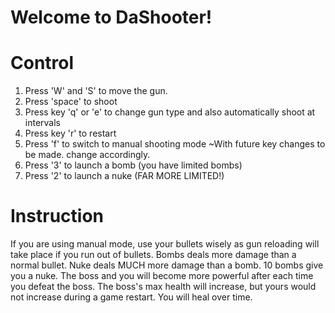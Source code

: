 # Welcome to DaShooter!


# Control
1. Press 'W' and 'S' to move the gun.
2. Press 'space' to shoot
3. Press key 'q' or 'e' to change gun type and also automatically shoot at intervals
4. Press key 'r' to restart
5. Press 'f' to switch to manual shooting mode ~With future key changes to be made. change accordingly.
6. Press '3' to launch a bomb (you have limited bombs)
7. Press '2' to launch a nuke (FAR MORE LIMITED!)

# Instruction
If you are using manual mode, use your bullets wisely as gun reloading will take place if you run out of bullets.
Bombs deals more damage than a normal bullet.
Nuke deals MUCH more damage than a bomb.
10 bombs give you a nuke.
The boss and you will become more powerful after each time you defeat the boss.
The boss's max health will increase, but yours would not increase during a game restart.
You will heal over time.

